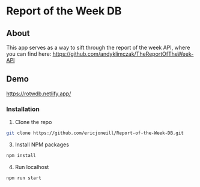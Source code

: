 # Report of the Week DB

## About

This app serves as a way to sift through the report of the week API, where you can find here: https://github.com/andyklimczak/TheReportOfTheWeek-API

## Demo

https://rotwdb.netlify.app/

### Installation

1. Clone the repo
```sh
git clone https://github.com/ericjoneill/Report-of-the-Week-DB.git
```
3. Install NPM packages
```sh
npm install
```
4. Run localhost
```sh
npm run start
```
